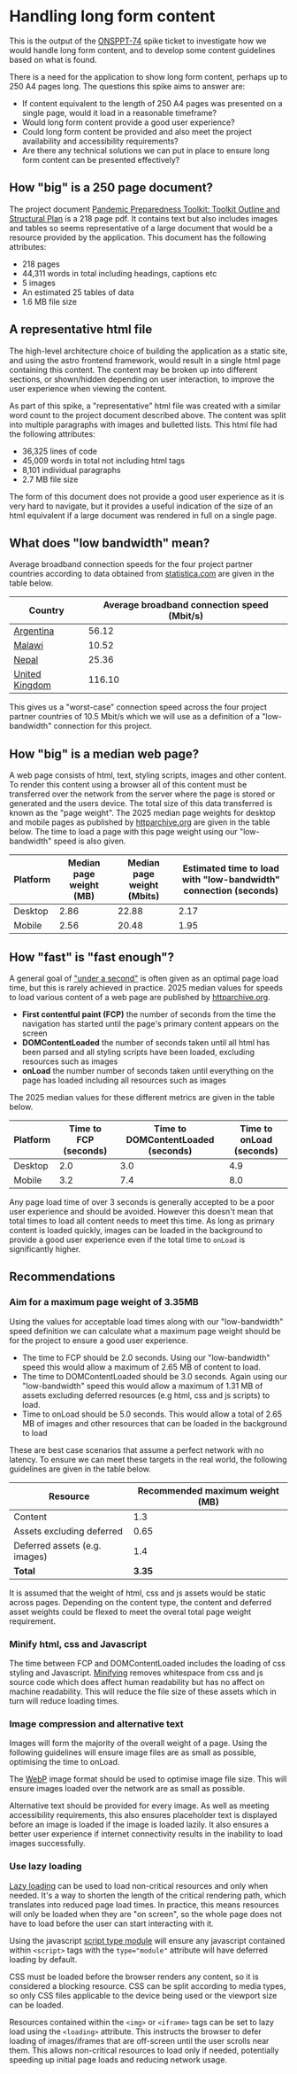 # Handling long form content

This is the output of the [ONSPPT-74](https://anddigitaltransformation.atlassian.net/browse/ONSPPT-74) spike ticket to investigate how we would handle long form content, and to develop some content guidelines based on what is found.

There is a need for the application to show long form content, perhaps up to 250 A4 pages long. The questions this spike aims to answer are:

- If content equivalent to the length of 250 A4 pages was presented on a single page, would it load in a reasonable timeframe?
- Would long form content provide a good user experience?
- Could long form content be provided and also meet the project availability and accessibility requirements?
- Are there any technical solutions we can put in place to ensure long form content can be presented effectively?

## How "big" is a 250 page document?

The project document [Pandemic Preparedness Toolkit: Toolkit Outline and Structural Plan](https://drive.google.com/file/d/1li-abNDX_wmydXV_K-VddHFtC9lHXtb_/view?usp=drive_link) is a 218 page pdf. It contains text but also includes images and tables so seems representative of a large document that would be a resource provided by the application. This document has the following attributes:

- 218 pages
- 44,311 words in total including headings, captions etc
- 5 images
- An estimated 25 tables of data
- 1.6 MB file size

## A representative html file

The high-level architecture choice of building the application as a static site, and using the astro frontend framework, would result in a single html page containing this content. The content may be broken up into different sections, or shown/hidden depending on user interaction, to improve the user experience when viewing the content.

As part of this spike, a "representative" html file was created with a similar word count to the project document described above. The content was split into multiple paragraphs with images and bulletted lists. This html file had the following attributes:

- 36,325 lines of code
- 45,009 words in total not including html tags
- 8,101 individual paragraphs
- 2.7 MB file size

The form of this document does not provide a good user experience as it is very hard to navigate, but it provides a useful indication of the size of an html equivalent if a large document was rendered in full on a single page.

## What does "low bandwidth" mean?

Average broadband connection speeds for the four project partner countries according to data obtained from [statistica.com](https://www.statista.com/) are given in the table below.

| Country                                                                                              | Average broadband connection speed (Mbit/s) |
| ---------------------------------------------------------------------------------------------------- | ------------------------------------------- |
| [Argentina](https://www.statista.com/outlook/co/digital-connectivity-indicators/argentina)           | 56.12                                       |
| [Malawi](https://www.statista.com/outlook/co/digital-connectivity-indicators/malawi)                 | 10.52                                       |
| [Nepal](https://www.statista.com/outlook/co/digital-connectivity-indicators/nepal)                   | 25.36                                       |
| [United Kingdom](https://www.statista.com/outlook/co/digital-connectivity-indicators/united-kingdom) | 116.10                                      |

This gives us a "worst-case" connection speed across the four project partner countries of 10.5 Mbit/s which we will use as a definition of a "low-bandwidth" connection for this project.

## How "big" is a median web page?

A web page consists of html, text, styling scripts, images and other content. To render this content using a browser all of this content must be transferred over the network from the server where the page is stored or generated and the users device. The total size of this data transferred is known as the "page weight". The 2025 median page weights for desktop and mobile pages as published by [httparchive.org](https://httparchive.org/reports/page-weight#bytesTotal) are given in the table below. The time to load a page with this page weight using our "low-bandwidth" speed is also given.

| Platform | Median page weight (MB) | Median page weight (Mbits) | Estimated time to load with "low-bandwidth" connection (seconds) |
| -------- | ----------------------- | -------------------------- | ---------------------------------------------------------------- |
| Desktop  | 2.86                    | 22.88                      | 2.17                                                             |
| Mobile   | 2.56                    | 20.48                      | 1.95                                                             |

## How "fast" is "fast enough"?

A general goal of ["under a second"](https://developer.mozilla.org/en-US/docs/Web/Performance/Guides/How_long_is_too_long) is often given as an optimal page load time, but this is rarely achieved in practice. 2025 median values for speeds to load various content of a web page are published by [httparchive.org](https://httparchive.org/reports/loading-speed).

- **First contentful paint (FCP)** the number of seconds from the time the navigation has started until the page's primary content appears on the screen
- **DOMContentLoaded** the number of seconds taken until all html has been parsed and all styling scripts have been loaded, excluding resources such as images
- **onLoad** the number number of seconds taken until everything on the page has loaded including all resources such as images

The 2025 median values for these different metrics are given in the table below.

| Platform | Time to FCP (seconds) | Time to DOMContentLoaded (seconds) | Time to onLoad (seconds) |
| -------- | --------------------- | ---------------------------------- | ------------------------ |
| Desktop  | 2.0                   | 3.0                                | 4.9                      |
| Mobile   | 3.2                   | 7.4                                | 8.0                      |

Any page load time of over 3 seconds is generally accepted to be a poor user experience and should be avoided. However this doesn't mean that total times to load all content needs to meet this time. As long as primary content is loaded quickly, images can be loaded in the background to provide a good user experience even if the total time to `onLoad` is significantly higher.

## Recommendations

### Aim for a maximum page weight of 3.35MB

Using the values for acceptable load times along with our "low-bandwidth" speed definition we can calculate what a maximum page weight should be for the project to ensure a good user experience.

- The time to FCP should be 2.0 seconds. Using our "low-bandwidth" speed this would allow a maximum of 2.65 MB of content to load.
- The time to DOMContentLoaded should be 3.0 seconds. Again using our "low-bandwidth" speed this would allow a maximum of 1.31 MB of assets excluding deferred resources (e.g html, css and js scripts) to load.
- Time to onLoad should be 5.0 seconds. This would allow a total of 2.65 MB of images and other resources that can be loaded in the background to load

These are best case scenarios that assume a perfect network with no latency. To ensure we can meet these targets in the real world, the following guidelines are given in the table below.

| Resource                      | Recommended maximum weight (MB) |
| ----------------------------- | ------------------------------- |
| Content                       | 1.3                             |
| Assets excluding deferred     | 0.65                            |
| Deferred assets (e.g. images) | 1.4                             |
| **Total**                     | **3.35**                        |

It is assumed that the weight of html, css and js assets would be static across pages. Depending on the content type, the content and deferred asset weights could be flexed to meet the overal total page weight requirement.

### Minify html, css and Javascript

The time between FCP and DOMContentLoaded includes the loading of css styling and Javascript. [Minifying](https://sustainablewebdesign.org/guidelines/3-2-minify-your-html-css-and-javascript/) removes whitespace from css and js source code which does affect human readability but has no affect on machine readability. This will reduce the file size of these assets which in turn will reduce loading times.

### Image compression and alternative text

Images will form the majority of the overall weight of a page. Using the following guidelines will ensure image files are as small as possible, optimising the time to onLoad.

The [WebP](https://developers.google.com/speed/webp) image format should be used to optimise image file size. This will ensure images loaded over the network are as small as possible.

Alternative text should be provided for every image. As well as meeting accessibility requirements, this also ensures placeholder text is displayed before an image is loaded if the image is loaded lazily. It also ensures a better user experience if internet connectivity results in the inability to load images successfully.

### Use lazy loading

[Lazy loading](https://developer.mozilla.org/en-US/docs/Web/Performance/Guides/Lazy_loading) can be used to load non-critical resources and only when needed. It's a way to shorten the length of the critical rendering path, which translates into reduced page load times. In practice, this means resources will only be loaded when they are "on screen", so the whole page does not have to load before the user can start interacting with it.

Using the javascript [script type module](https://developer.mozilla.org/en-US/docs/Web/Performance/Guides/Lazy_loading#javascript) will ensure any javascript contained within `<script>` tags with the `type="module"` attribute will have deferred loading by default.

CSS must be loaded before the browser renders any content, so it is considered a blocking resource. CSS can be split according to media types, so only CSS files applicable to the device being used or the viewport size can be loaded.

Resources contained within the `<img>` or `<iframe>` tags can be set to lazy load using the `<loading>` attribute. This instructs the browser to defer loading of images/iframes that are off-screen until the user scrolls near them. This allows non-critical resources to load only if needed, potentially speeding up initial page loads and reducing network usage.

